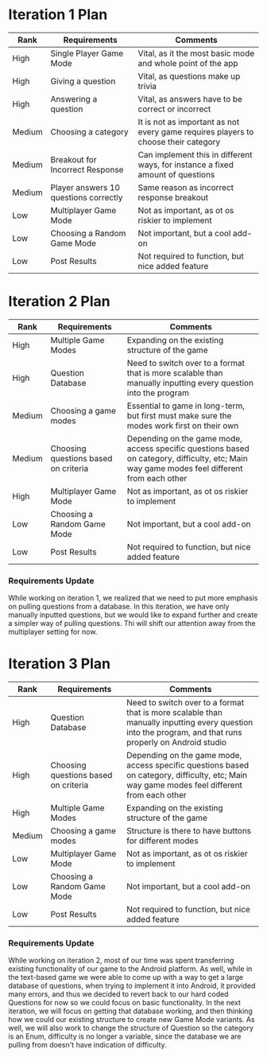 
# Iteration 1 Plan

| Rank   | Requirements                          | Comments                                                                           |
|--------|---------------------------------------|------------------------------------------------------------------------------------|
| High   | Single Player Game Mode               | Vital, as it the most basic mode and whole point of the app                        |
| High   | Giving a question                     | Vital, as questions make up trivia                                                 |
| High   | Answering a question                  | Vital, as answers have to be correct or incorrect                                  | 
| Medium | Choosing a category                   | It is not as important as not every game requires players to choose their category |
 | Medium | Breakout for Incorrect Response       | Can implement this in different ways, for instance a fixed amount of questions     |
 | Medium | Player answers 10 questions correctly | Same reason as incorrect response breakout                                         |
 | Low    | Multiplayer Game Mode                 | Not as important, as ot os riskier to implement                                    |
| Low    | Choosing a Random Game Mode           | Not important, but a cool add-on                                                   |
| Low    | Post Results                          | Not required to function, but nice added feature                                   |


# Iteration 2 Plan

| Rank   | Requirements                         | Comments                                                                                                                                     |
|--------|--------------------------------------|----------------------------------------------------------------------------------------------------------------------------------------------|
| High   | Multiple Game Modes                  | Expanding on the existing structure of the game                                                                                              |
| High   | Question Database                    | Need to switch over to a format that is more scalable than manually inputting every question into the program                                |
| Medium | Choosing a game modes                | Essential to game in long-term, but first must make sure the modes work first on their own                                                   |
| Medium | Choosing questions based on criteria | Depending on the game mode, access specific questions based on category, difficulty, etc; Main way game modes feel different from each other |
| High   | Multiplayer Game Mode                | Not as important, as ot os riskier to implement                                                                                              |
| Low    | Choosing a Random Game Mode          | Not important, but a cool add-on                                                                                                             |
| Low    | Post Results                         | Not required to function, but nice added feature                                                                                             |
### Requirements Update
While working on iteration 1, we realized that we need to put more emphasis on 
pulling questions from a database. In this iteration, we have only manually inputted questions, but we would
like to expand further and create a simpler way of pulling questions. Thi will shift our
attention away from the multiplayer setting for now. 

# Iteration 3 Plan
| Rank   | Requirements                         | Comments                                                                                                                                                |
|--------|--------------------------------------|---------------------------------------------------------------------------------------------------------------------------------------------------------|
| High   | Question Database                    | Need to switch over to a format that is more scalable than manually inputting every question into the program, and that runs properly on Android studio |
| High   | Choosing questions based on criteria | Depending on the game mode, access specific questions based on category, difficulty, etc; Main way game modes feel different from each other            |
| High   | Multiple Game Modes                  | Expanding on the existing structure of the game                                                                                                         |
| Medium | Choosing a game modes                | Structure is there to have buttons for different modes                                                                                                  |
| Low    | Multiplayer Game Mode                | Not as important, as ot os riskier to implement                                                                                                         |
| Low    | Choosing a Random Game Mode          | Not important, but a cool add-on                                                                                                                        |
| Low    | Post Results                         | Not required to function, but nice added feature                                                                                                        |

### Requirements Update
While working on iteration 2, most of our time was spent transferring existing functionality of our game to the Android
platform. As well, while in the text-based game we were able to come up with a way to get a large database of questions,
when trying to implement it into Android, it provided many errors, and thus we decided to revert back to our hard coded
Questions for now so we could focus on basic functionality. In the next iteration, we will focus on getting
that database working, and then thinking how we could our existing structure to create new Game Mode variants. As well, we
will also work to change the structure of Question so the category is an Enum, difficulty is no longer a variable, since
the database we are pulling from doesn't have indication of difficulty.
